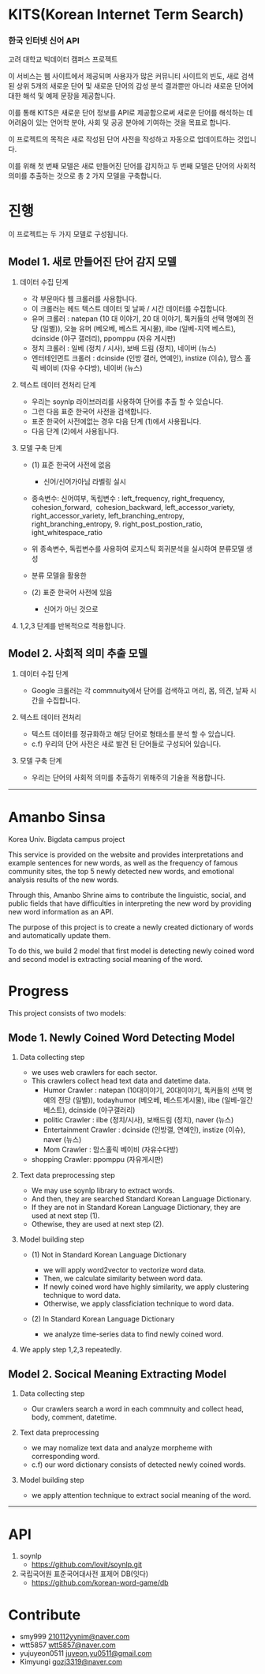 # KITS(Korean Internet Term Search)

### 한국 인터넷 신어 API

고려 대학교 빅데이터 캠퍼스 프로젝트

이 서비스는 웹 사이트에서 제공되며 사용자가 많은 커뮤니티 사이트의 빈도, 새로 검색된 상위 5개의 새로운 단어 및 새로운 단어의 감성 분석 결과뿐만 아니라 새로운 단어에 대한 해석 및 예제 문장을 제공합니다.

이를 통해 KITS은 새로운 단어 정보를 API로 제공함으로써 새로운 단어를 해석하는 데 어려움이 있는 언어학 분야, 사회 및 공공 분야에 기여하는 것을 목표로 합니다.

이 프로젝트의 목적은 새로 작성된 단어 사전을 작성하고 자동으로 업데이트하는 것입니다.

이를 위해 첫 번째 모델은 새로 만들어진 단어를 감지하고 두 번째 모델은 단어의 사회적 의미를 추출하는 것으로 총 2 가지 모델을 구축합니다.               

# 진행

이 프로젝트는 두 가지 모델로 구성됩니다.                

## Model 1. 새로 만들어진 단어 감지 모델

1. 데이터 수집 단계
    - 각 부문마다 웹 크롤러를 사용합니다.
    - 이 크롤러는 헤드 텍스트 데이터 및 날짜 / 시간 데이터를 수집합니다.
    - 유머 크롤러 : natepan (10 대 이야기, 20 대 이야기, 톡커들의 선택 명예의 전당 (일별)), 오늘 유머 (베오베, 베스트 게시물), ilbe (일베-지역 베스트), dcinside (야구 갤러리), ppomppu (자유 게시판)
    - 정치 크롤러 : 일베 (정치 / 시사), 보배 드림 (정치), 네이버 (뉴스)
    - 엔터테인먼트 크롤러 : dcinside (인방 갤러, 연예인), instize (이슈), 맘스 홀릭 베이비 (자유 수다방), 네이버 (뉴스)
    
2. 텍스트 데이터 전처리 단계
    - 우리는 soynlp 라이브러리를 사용하여 단어를 추출 할 수 있습니다.
    - 그런 다음 표준 한국어 사전을 검색합니다.
    - 표준 한국어 사전에없는 경우 다음 단계 (1)에서 사용됩니다.
    - 다음 단계 (2)에서 사용됩니다.

3. 모델 구축 단계
    
    - (1) 표준 한국어 사전에 없음
    	-  신어/신어가아님 라벨링 실시
	- 종속변수: 신어여부, 독립변수 : left_frequency, right_frequency, cohesion_forward,  cohesion_backward, left_accessor_variety, right_accessor_variety, left_branching_entropy, right_branching_entropy, 9. right_post_postion_ratio, ight_whitespace_ratio
	- 위 종속변수, 독립변수를 사용하여 로지스틱 회귀분석을 실시하여 분류모델 생성
	- 분류 모델을 활용한 
	
    - (2) 표준 한국어 사전에 있음
       - 신어가 아닌 것으로 

4. 1,2,3 단계를 반복적으로 적용합니다.

## Model 2. 사회적 의미 추출 모델

1. 데이터 수집 단계
   - Google 크롤러는 각 commnuity에서 단어를 검색하고 머리, 몸, 의견, 날짜 시간을 수집합니다.

2. 텍스트 데이터 전처리
   - 텍스트 데이터를 정규화하고 해당 단어로 형태소를 분석 할 수 있습니다.
   - c.f) 우리의 단어 사전은 새로 발견 된 단어들로 구성되어 있습니다.

3. 모델 구축 단계
   - 우리는 단어의 사회적 의미를 추출하기 위해주의 기술을 적용합니다.    
       
       
       
       
-------------------------------------------
         
	 
	 
	                                                                  
# Amanbo Sinsa

Korea Univ. Bigdata campus project

This service is provided on the website and provides interpretations and example sentences for new words, as well as the frequency of famous community sites, the top 5 newly detected new words, and emotional analysis results of the new words.

Through this, Amanbo Shrine aims to contribute the linguistic, social, and public fields that have difficulties in interpreting the new word by providing new word information as an API.

The purpose of this project is to create a newly created dictionary of words and automatically update them.

To do this, we build 2 model that first model is detecting newly coined word and second model is extracting social meaning of the word.

# Progress

This project consists of two models:     

## Mode 1. Newly Coined Word Detecting Model

1. Data collecting step
    - we uses web crawlers for each sector.
    - This crawlers collect head text data and datetime data.  
    	- Humor Crawler : natepan (10대이야기, 20대이야기, 톡커들의 선택 명예의 전당 (일별)), todayhumor (베오베, 베스트게시물), ilbe (일베-일간베스트), dcinside (야구갤러리)
    	- politic Crawler : ilbe (정치/시사), 보배드림 (정치), naver (뉴스)
    	- Entertainment Crawler : dcinside (인방갤, 연예인), instize (이슈), naver (뉴스)
    	- Mom Crawler : 맘스홀릭 베이비 (자유수다방)
	- shopping Crawler: ppomppu (자유게시판)
    
2. Text data preprocessing step
    - We may use soynlp library to extract words.
    - And then, they are searched Standard Korean Language Dictionary.
    - If they are not in Standard Korean Language Dictionary, they are used at next step (1).
    - Othewise, they are used at next step (2).

3. Model building step
    - (1)  Not in Standard Korean Language Dictionary
    	- we will apply word2vector to vectorize word data.
    	- Then, we calculate similarity between word data.
    	- If newly coined word have highly similarity, we apply clustering technique to word data.
    	- Otherwise, we apply classficiation technique to word data.
	
    - (2)  In Standard Korean Language Dictionary
    	- we analyze time-series data to find newly coined word.

4. We apply step 1,2,3 repeatedly.

## Model 2. Socical Meaning Extracting Model

1. Data collecting step
   - Our crawlers search a word in each commnuity and collect head, body, comment, datetime.

2. Text data preprocessing
   - we may nomalize text data and analyze morpheme with corresponding word.
   - c.f) our word dictionary consists of detected newly coined words.

3. Model building step
   - we apply attention technique to extract social meaning of the word.



                                                                                                              
-----------------------------------------------------

                                                                                  
# API

1. soynlp
   - https://github.com/lovit/soynlp.git
2. 국립국어원 표준국어대사전 표제어 DB(잇다)
   - https://github.com/korean-word-game/db

# Contribute

- smy999 210112yynim@naver.com
- wtt5857 wtt5857@naver.com
- yujuyeon0511 juyeon.yu0511@gmail.com
- Kimyungi gozj3319@naver.com


